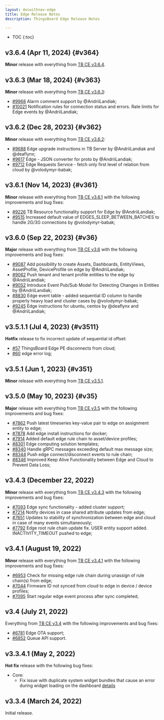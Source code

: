 ```yaml
---
layout: docwithnav-edge
title: Edge Release Notes
description: ThingsBoard Edge Release Notes

---
```


* TOC
{:toc}

## v3.6.4 (Apr 11, 2024) {#v364}

**Minor** release with everything from [TB CE v3.6.4](/docs/reference/releases/#v364).

## v3.6.3 (Mar 18, 2024) {#v363}

**Minor** release with everything from [TB CE v3.6.3](/docs/reference/releases/#v363):

* [#9968](https://github.com/thingsboard/thingsboard/pull/9968) Alarm comment support by @AndriiLandiak;
* [#10021](https://github.com/thingsboard/thingsboard/pull/10021) Notification rules for connection status and errors. Rate limits for Edge events by @AndriiLandiak;

## v3.6.2 (Dec 28, 2023) {#v362}

**Minor** release with everything from [TB CE v3.6.2](/docs/reference/releases/#v362):

* [#9688](https://github.com/thingsboard/thingsboard/pull/9688) Edge upgrade instructions in TB Server by @AndriiLandiak and @deaflynx;
* [#9617](https://github.com/thingsboard/thingsboard/pull/9617) Edge - JSON converter for proto by @AndriiLandiak;
* [#9712](https://github.com/thingsboard/thingsboard/pull/9712) Edge Requests Service - fetch only first level of relation from cloud by @volodymyr-babak; 

## v3.6.1 (Nov 14, 2023) {#v361}

**Minor** release with everything from [TB CE v3.6.1](/docs/reference/releases/#v361) with the following improvements and bug fixes:

* [#9226](https://github.com/thingsboard/thingsboard/pull/9226) TB Resource functionality support for Edge by @AndriiLandiak;
* [#9515](https://github.com/thingsboard/thingsboard/pull/9515) Increased default value of EDGES_SLEEP_BETWEEN_BATCHES to handle 2G/3G connections by @volodymyr-babak;

## v3.6.0 (Sep 22, 2023) {#v36}

**Major** release with everything from [TB CE v3.6](/docs/reference/releases/#v36) with the following improvements and bug fixes:

* [#9087](https://github.com/thingsboard/thingsboard/pull/9087) Add possibility to create Assets, Dashboards, EntityViews, AssetProfile, DeviceProfile on edge by @AndriiLandiak;
* [#9062](https://github.com/thingsboard/thingsboard/pull/9062) Push tenant and tenant profile entities to the edge by @AndriiLandiak;
* [#9052](https://github.com/thingsboard/thingsboard/pull/9052) Introduce Event Pub/Sub Model for Detecting Changes in Entities by @AndriiLandiak;
* [#8830](https://github.com/thingsboard/thingsboard/pull/8830) Edge event table - added sequential ID column to handle properly heavy load and cluster cases by @volodymyr-babak;
* [#9245](https://github.com/thingsboard/thingsboard/pull/9245) Edge instructions for ubuntu, centos by @deaflynx and @AndriiLandiak;

## v3.5.1.1 (Jul 4, 2023) {#v3511}

**Hotfix** release to fix incorrect update of sequential id offset:

* [#57](https://github.com/thingsboard/thingsboard-edge/issues/57) ThingsBoard Edge PE disconnects from cloud;
* [#60](https://github.com/thingsboard/thingsboard-edge/issues/60) edge error log;

## v3.5.1 (Jun 1, 2023) {#v351}

**Minor** release with everything from [TB CE v3.5.1](/docs/reference/releases/#v351).

## v3.5.0 (May 10, 2023) {#v35}

**Major** release with everything from [TB CE v3.5](/docs/reference/releases/#v35) with the following improvements and bug fixes:

* [#7862](https://github.com/thingsboard/thingsboard/pull/7862) Push latest timeseries key-value pair to edge on assignment entity to edge;
* [#7878](https://github.com/thingsboard/thingsboard/pull/7878) Add edge install instructions for docker;
* [#7914](https://github.com/thingsboard/thingsboard/pull/7914) Added default edge rule chain to asset/device profiles;
* [#8301](https://github.com/thingsboard/thingsboard/pull/8301) Edge computing solution templates;
* [#8340](https://github.com/thingsboard/thingsboard/pull/8340) Handle gRPC messages exceeding default max message size;
* [#8344](https://github.com/thingsboard/thingsboard/pull/8344) Push edge connect/disconnect events to rule chain;
* [#8346](https://github.com/thingsboard/thingsboard/pull/8346) Improved Keep Alive Functionality between Edge and Cloud to Prevent Data Loss;

## v3.4.3 (December 22, 2022)

**Minor** release with everything from [TB CE v3.4.3](/docs/reference/releases/#v343-december-21-2022) with the following improvements and bug fixes:

* [#7093](https://github.com/thingsboard/thingsboard/pull/7093) Edge sync functionality - added cluster support;
* [#7214](https://github.com/thingsboard/thingsboard/pull/7214) Notify devices in case shared attribute updates from edge;
* [#7651](https://github.com/thingsboard/thingsboard/pull/7651) Updates to stability of synchronization between edge and cloud in case of many events simultaneously;
* [#7792](https://github.com/thingsboard/thingsboard/pull/7792) Edge root rule chain update fix. USER entity support added. INACTIVITY_TIMEOUT pushed to edge;

## v3.4.1 (August 19, 2022)

**Minor** release with everything from [TB CE v3.4.1](/docs/reference/releases/#v341-august-18-2022) with the following improvements and bug fixes:

* [#6953](https://github.com/thingsboard/thingsboard/pull/6953) Check for missing edge rule chain during unassign of rule chain(s) from edge;
* [#7044](https://github.com/thingsboard/thingsboard/pull/7044) Firmware ID not synced from cloud to edge in device / device profiles;
* [#7095](https://github.com/thingsboard/thingsboard/pull/7095) Start regular edge event process after sync completed;

## v3.4 (July 21, 2022)

Everything from [TB CE v3.4](/docs/reference/releases/#v34-july-19-2022) with the following improvements and bug fixes:

* [#6781](https://github.com/thingsboard/thingsboard/pull/6781) Edge OTA support;
* [#6852](https://github.com/thingsboard/thingsboard/pull/6852) Queue API support.

## v3.3.4.1 (May 2, 2022)

**Hot fix** release with the following bug fixes:
* Core:
    * Fix issue with duplicate system widget bundles that cause an error during widget loading on the dashboard [details](https://github.com/thingsboard/thingsboard-edge/issues/5)

## v3.3.4 (March 24, 2022)

Initial release.